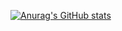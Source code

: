 <!--CalculateRanksAPI-->
[![Anurag's GitHub stats](https://github-readme-stats.vercel.app/api?username=yujinkim1&count_private=true&show_icons=true&title_color=white&text_color=white&bg_color=45,#12c2e9,#c471ed,#f64f59)](https://github.com/anuraghazra/github-readme-stats)